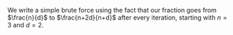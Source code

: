 We write a simple brute force using the fact that our fraction goes from $\frac{n}{d}$ to $\frac{n+2d}{n+d}$ after every iteration, starting with $n = 3$ and $d = 2$.